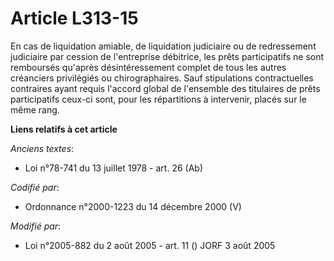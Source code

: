 # Article L313-15

En cas de liquidation amiable, de liquidation judiciaire ou de redressement judiciaire par cession de l'entreprise débitrice,
les prêts participatifs ne sont remboursés qu'après désintéressement complet de tous les autres créanciers privilégiés ou
chirographaires. Sauf stipulations contractuelles contraires ayant requis l'accord global de l'ensemble des titulaires de
prêts participatifs ceux-ci sont, pour les répartitions à intervenir, placés sur le même rang.

**Liens relatifs à cet article**

_Anciens textes_:

  - Loi n°78-741 du 13 juillet 1978 - art. 26 (Ab)

_Codifié par_:

  - Ordonnance n°2000-1223 du 14 décembre 2000 (V)

_Modifié par_:

  - Loi n°2005-882 du 2 août 2005 - art. 11 () JORF 3 août 2005

